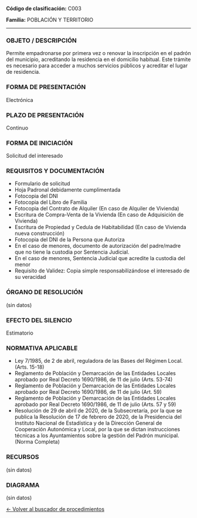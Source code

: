 
**Código de clasificación:** C003

**Familia:** POBLACIÓN Y TERRITORIO

---

### OBJETO / DESCRIPCIÓN

Permite empadronarse por primera vez o renovar la inscripción en el padrón del municipio, acreditando la residencia en el domicilio habitual. Este trámite es necesario para acceder a muchos servicios públicos y acreditar el lugar de residencia.

### FORMA DE PRESENTACIÓN

Electrónica

### PLAZO DE PRESENTACIÓN

Continuo

### FORMA DE INICIACIÓN

Solicitud del interesado

### REQUISITOS Y DOCUMENTACIÓN

- Formulario de solicitud
- Hoja Padronal debidamente cumplimentada
- Fotocopia del DNI
- Fotocopia del Libro de Familia
- Fotocopia del Contrato de Alquiler  (En caso de Alquiler de Vivienda)
- Escritura de Compra-Venta de la Vivienda (En caso de Adquisición de Vivienda)
- Escritura de Propiedad y Cedula de Habitabilidad (En caso de Vivienda nueva construcción)
- Fotocopia del DNI de la Persona que Autoriza
- En el caso de menores, documento de autorización del padre/madre que no tiene la custodia por Sentencia Judicial.
- En el caso de menores, Sentencia Judicial que acredite la custodia del menor
- Requisito de Validez: Copia simple responsabilizándose el interesado de su veracidad

### ÓRGANO DE RESOLUCIÓN

(sin datos)

### EFECTO DEL SILENCIO

Estimatorio

### NORMATIVA APLICABLE

- Ley 7/1985, de 2 de abril, reguladora de las Bases del Régimen Local. (Arts. 15-18)
- Reglamento de Población y Demarcación de las Entidades Locales aprobado por Real Decreto 1690/1986, de 11 de julio (Arts. 53-74)
- Reglamento de Población y Demarcación de las Entidades Locales aprobado por Real Decreto 1690/1986, de 11 de julio (Art. 59)
- Reglamento de Población y Demarcación de las Entidades Locales aprobado por Real Decreto 1690/1986, de 11 de julio (Arts. 57 y 59)
- Resolución de 29 de abril de 2020, de la Subsecretaría, por la que se publica la Resolución de 17 de febrero de 2020, de la Presidencia del Instituto Nacional de Estadística y de la Dirección General de Cooperación Autonómica y Local, por la que se dictan instrucciones técnicas a los Ayuntamientos sobre la gestión del Padrón municipal. (Norma Completa)

### RECURSOS

(sin datos)

### DIAGRAMA

(sin datos)

[← Volver al buscador de procedimientos](../buscador.md)